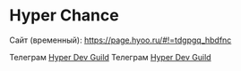 # Hyper Chance

Сайт (временный): https://page.hyoo.ru/#!=tdgpgq_hbdfnc

Телеграм [Hyper Dev Guild](https://t.me/hyper_chance)
Телеграм [Hyper Dev Guild](https://t.me/h_y_o_o)
